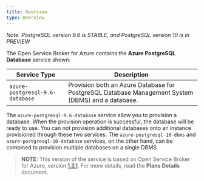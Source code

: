 ```yaml
---
title: Overview
type: Overview
---
```


*Note: PostgreSQL version 9.6 is STABLE, and PostgreSQL version 10 is in PREVIEW*

The Open Service Broker for Azure contains the **Azure PostgreSQL Database** service shown:

| Service Type                  | Description                                                  |
| ----------------------------- | ------------------------------------------------------------ |
| `azure-postgresql-9.6-database`          | Provision both an Azure Database for PostgreSQL Database Management System (DBMS) and a database. |

The `azure-postgresql-9.6-database` service allow you to provision a database. When the provision operation is successful, the database will be ready to use. You can not provision additional databases onto an instance provisioned through these two services. The `azure-postgresql-10-dbms` and `azure-postgresql-10-database` services, on the other hand, can be combined to provision multiple databases on a single DBMS.

>**NOTE:** This version of the service is based on Open Service Broker for Azure, version [1.3.1](https://github.com/Azure/open-service-broker-azure/releases).
For more details, read the **Plans Details** document.
